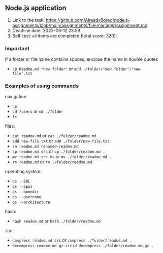 ## Node.js application

1. Link to the task: https://github.com/AlreadyBored/nodejs-assignments/blob/main/assignments/file-manager/assignment.md
2. Deadline date: 2022-06-12 23:59
3. Self-test: all items are completed (total score: 320):

### Important
if a folder or file name contains spaces, enclose the name in double quotes

- `cp Readme.md "new folder"` or `add ./folder/"new folder"/"new file".txt`

### Examples of using commands

navigation:

- `up`
- `cd /users` or `cd ./folder`
- `ls`

files:

- `cat readme.md` or `cat ./folder/readme.md`
- `add new-file.txt` or `add ./folder/new-file.txt`
- `rn readme.md renamed-readme.md`
- `cp readme.md src` or `cp ./folder/readme.md .`
- `mv readme.md src mv` or `mv ./folder/readme.md .`
- `rm readme.md` or `rm ./folder/readme.md`

operating system:

- `os --EOL`
- `os --cpus`
- `os --homedir`
- `os --username`
- `os --architecture`

hash:

- `hash readme.md` or `hash ./folder/readme.md`

zip:

- `compress readme.md src` or `compress ./folder/readme.md .`
- `decompress readme.md.gz src` or `decompress ./folder/readme.md.gz .`
